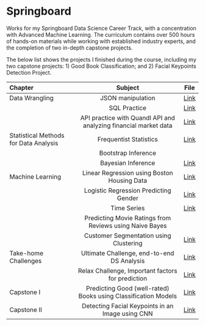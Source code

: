 # Springboard 

Works for my Springboard Data Science Career Track, with a concentration with Advanced Machine Learning. The curriculum contains over 500 hours of hands-on materials while working with established industry experts, and the completion of two in-depth capstone projects.

The below list shows the projects I finished during the course, including my two capstone projects: 1) Good Book Classification; and 2) Facial Keypoints Detection Project.

| Chapter | Subject | File |
|:------- | :-----: | :--: |
|Data Wrangling | JSON manipulation | [Link](#) |
| | SQL Practice | [Link](#https://github.com/scho-git/springboard/tree/main/mini_projects/SQLite) |
| | API practice with Quandl API and analyzing financial market data | [Link](#https://github.com/scho-git/springboard/blob/main/mini_projects/api_data_wrangling_mini_project.ipynb) |
| Statistical Methods for Data Analysis | Frequentist Statistics | [Link](#https://github.com/scho-git/springboard/tree/main/mini_projects/frequentist_casestudy) |
| | Bootstrap Inference | |
| | Bayesian Inference | [Link](#https://github.com/scho-git/springboard/blob/main/bayesian_optimization/Bayesian_optimization_case_study.ipynb) |
| Machine Learning | Linear Regression using Boston Housing Data | [Link](#https://github.com/scho-git/springboard/tree/main/mini_projects/london_housing_case_study) |
| | Logistic Regression Predicting Gender | [Link](#https://github.com/scho-git/springboard/blob/main/logistic_regression/Logistic%20Regression%20Advanced%20Case%20Study.ipynb) |
| | Time Series | [Link](#https://github.com/scho-git/springboard/blob/main/time_series/Cowboy%20Cigarettes%20Case%20Study%20-%20Tier%203.ipynb) |
| | Predicting Movie Ratings from Reviews using Naive Bayes | |
| | Customer Segmentation using Clustering | [Link](#https://github.com/scho-git/springboard/blob/main/clustering/Clustering%20Case%20Study%20-%20Customer%20Segmentation%20with%20K-Means%20-%20Tier%203.ipynb) |
| Take-home Challenges | Ultimate Challenge, end-to-end DS Analysis | [Link](#https://github.com/scho-git/springboard/blob/main/takehome1_UltimateTech/Ultimate_Tech_Challenge.ipynb) |
| | Relax Challenge, Important factors for prediction | [Link](#https://github.com/scho-git/springboard/tree/main/takehome2_RelaxInc) |
| Capstone I | Predicting Good (well-rated) Books using Classification Models | [Link](#https://github.com/scho-git/good_book_classification) |
| Capstone II | Detecting Facial Keypoints in an Image using CNN | [Link](#https://github.com/scho-git/face_detection_project) |
